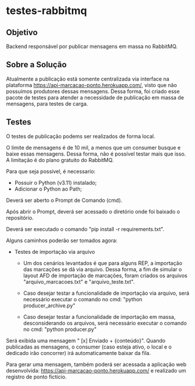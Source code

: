 # testes-rabbitmq
 
## Objetivo
Backend responsável por publicar mensagens em massa no RabbitMQ.

## Sobre a Solução 
Atualmente a publicação está somente centralizada via interface na plataforma https://api-marcacao-ponto.herokuapp.com/, visto que não possuímos produtores dessas mensagens. Dessa forma, foi criado esse pacote de testes para atender a necessidade de publicação em massa de mensagens, para testes de carga.

## Testes
O testes de publicação podems ser realizados de forma local.

O limite de mensagens é de 10 mil, a menos que um consumer busque e baixe essas mensagens. Dessa forma, não é possível testar mais que isso. A limitação é do plano gratuito do RabbitMQ.

Para que seja possível, é necessarío:
- Possuir o Python (v3.11) instalado;
- Adicionar o Python ao Path;

Deverá ser aberto o Prompt de Comando (cmd).

Após abrir o Prompt, deverá ser acessado o diretório onde foi baixado o repositório. 

Deverá ser executado o comando "pip install -r requirements.txt".

Alguns caminhos poderão ser tomados agora:

* Testes de importação via arquivo
    - Um dos cenários levantados é que para alguns REP, a importação das marcações se dá via arquivo. Dessa forma, a fim de simular o layout AFD de importação de marcações, foram criados os arquivos "arquivo_marcacoes.txt" e "arquivo_teste.txt".

    - Caso desejar testar a funcionalidade de importação via arquivo, será necessário executar o comando no cmd: "python producer_archive.py"
    - Caso desejar testar a funcionalidade de importação em massa, desconsiderando os arquivos, será necessário executar o comando no cmd: "python producer.py"

Será exibida uma mensagem " [x] Enviado + {conteúdo}". Quando publicadas as mensagens, o consumer (caso esteja ativo, o local e o dedicado irão concorrer) irá automaticamente baixar da fila.

Para gerar uma mensagem, também poderá ser acessada a aplicação web desenvolvida: https://api-marcacao-ponto.herokuapp.com/ e realizado um registro de ponto fictício.